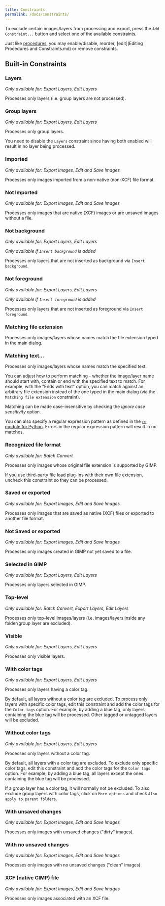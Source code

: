 ```yaml
---
title: Constraints
permalink: /docs/constraints/
---
```


To exclude certain images/layers from processing and export, press the `Add Constraint...` button and select one of the available constraints.

Just like [procedures](Procedures.md), you may enable/disable, reorder, [edit](Editing Procedures and Constraints.md) or remove constraints.


## Built-in Constraints

### Layers

*Only available for: Export Layers, Edit Layers*

Processes only layers (i.e. group layers are not processed).

### Group layers

*Only available for: Export Layers, Edit Layers*

Processes only group layers.

You need to disable the `Layers` constraint since having both enabled will result in no layer being processed.

### Imported

*Only available for: Export Images, Edit and Save Images*

Processes only images imported from a non-native (non-XCF) file format.

### Not Imported

*Only available for: Export Images, Edit and Save Images*

Processes only images that are native (XCF) images or are unsaved images without a file.

### Not background

*Only available for: Export Layers, Edit Layers*

*Only available if `Insert background` is added*

Processes only layers that are not inserted as background via `Insert background`.

### Not foreground

*Only available for: Export Layers, Edit Layers*

*Only available if `Insert foreground` is added*

Processes only layers that are not inserted as foreground via `Insert foreground`.

### Matching file extension

Processes only images/layers whose names match the file extension typed in the main dialog.

### Matching text...

Processes only images/layers whose names match the specified text.

You can adjust how to perform matching - whether the image/layer name should start with, contain or end with the specified text to match. For example, with the "Ends with text" option, you can match against an arbitrary file extension instead of the one typed in the main dialog (via the `Matching file extension` constraint).

Matching can be made case-insensitive by checking the *Ignore case sensitivity* option.

You can also specify a regular expression pattern as defined in the [`re` module for Python](https://docs.python.org/3/library/re.html). Errors in the regular expression pattern will result in no matches.

### Recognized file format

*Only available for: Batch Convert*

Processes only images whose original file extension is supported by GIMP.

If you use third-party file load plug-ins with their own file extension, uncheck this constraint so they can be processed.

### Saved or exported

*Only available for: Export Images, Edit and Save Images*

Processes only images that are saved as native (XCF) files or exported to another file format.

### Not Saved or exported

*Only available for: Export Images, Edit and Save Images*

Processes only images created in GIMP not yet saved to a file.

### Selected in GIMP

*Only available for: Export Layers, Edit Layers*

Processes only layers selected in GIMP.

### Top-level

*Only available for: Batch Convert, Export Layers, Edit Layers*

Processes only top-level images/layers (i.e. images/layers inside any folder/group layer are excluded).

### Visible

*Only available for: Export Layers, Edit Layers*

Processes only visible layers.

### With color tags

*Only available for: Export Layers, Edit Layers*

Processes only layers having a color tag.

By default, all layers without a color tag are excluded.
To process only layers with specific color tags, edit this constraint and add the color tags for the `Color tags` option.
For example, by adding a blue tag, only layers containing the blue tag will be processed.
Other tagged or untagged layers will be excluded.

### Without color tags

*Only available for: Export Layers, Edit Layers*

Processes only layers without a color tag.

By default, all layers with a color tag are excluded.
To exclude only specific color tags, edit this constraint and add the color tags for the `Color tags` option.
For example, by adding a blue tag, all layers except the ones containing the blue tag will be processed.

If a group layer has a color tag, it will normally not be excluded.
To also exclude group layers with color tags, click on `More options` and check `Also apply to parent folders`.

### With unsaved changes

*Only available for: Export Images, Edit and Save Images*

Processes only images with unsaved changes ("dirty" images).

### With no unsaved changes

*Only available for: Export Images, Edit and Save Images*

Processes only images with no unsaved changes ("clean" images).

### XCF (native GIMP) file

*Only available for: Export Images, Edit and Save Images*

Processes only images associated with an XCF file.
